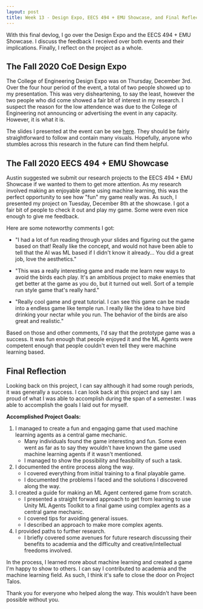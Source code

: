 ```yaml
---
layout: post
title: Week 13 - Design Expo, EECS 494 + EMU Showcase, and Final Reflection
---
```


With this final devlog, I go over the Design Expo and the EECS 494 + EMU Showcase. I discuss the feedback I received over both events and their implications. Finally, I reflect on the project as a whole.

## The Fall 2020 CoE Design Expo

The College of Engineering Design Expo was on Thursday, December 3rd. Over the four hour period of the event, a total of two people showed up to my presentation. This was very disheartening, to say the least, however the two people who did come showed a fair bit of interest in my research. I suspect the reason for the low attendence was due to the College of Engineering not announcing or advertising the event in any capacity. However, it is what it is. 

The slides I presented at the event can be see [here](https://docs.google.com/presentation/d/1zl-6EEp7SOEROw0jPdHHJ6FFgav-9bWAdp_aZMvI5_o/edit?usp=sharing). They should be fairly straightforward to follow and contain many visuals. Hopefully, anyone who stumbles across this research in the future can find them helpful.

## The Fall 2020 EECS 494 + EMU Showcase

Austin suggested we submit our research projects to the EECS 494 + EMU Showcase if we wanted to them to get more attention. As my research involved making an enjoyable game using machine learning, this was the perfect opportunity to see how "fun" my game really was. As such, I presented my project on Tuesday, December 8th at the showcase. I got a fair bit of people to check it out and play my game. Some were even nice enough to give me feedback. 

Here are some noteworthy comments I got:
- "I had a lot of fun reading through your slides and figuring out the game based on that! Really like the concept, and would not have been able to tell that the AI was ML based if I didn't know it already... You did a great job, love the aesthetics."

- "This was a really interesting game and made me learn new ways to avoid the birds each play. It's an ambitious project to make enemies that get better at the game as you do, but it turned out well. Sort of a temple run style game that's really hard."

- "Really cool game and great tutorial. I can see this game can be made into a endless game like temple run. I really like the idea to have bird drinking your nectar while you run. The behavior of the birds are also great and realistic."

Based on those and other comments, I'd say that the prototype game was a success. It was fun enough that people enjoyed it and the ML Agents were competent enough that people couldn't even tell they were machine learning based. 

## Final Reflection

Looking back on this project, I can say although it had some rough periods, it was generally a success. I can look back at this project and say I am proud of what I was able to accomplish during the span of a semester. I was able to accomplish the goals I laid out for myself. 

**Accomplished Project Goals:**
1. I managed to create a fun and engaging game that used machine learning agents as a central game mechanic. 
   - Many individuals found the game interesting and fun. Some even went as far as to say they wouldn't have known the game used machine learning agents if it wasn't mentioned.
   - I managed to show the possibility and feasibility of such a task.
2. I documented the entire process along the way.
   - I covered everything from initial training to a final playable game.
   - I documented the problems I faced and the solutions I discovered along the way.
3. I created a guide for making an ML Agent centered game from scratch.
   - I presented a straight forward approach to get from learning to use Unity ML Agents Toolkit to a final game using complex agents as a central game mechanic.
   - I covered tips for avoiding general issues.
   - I described an approach to make more complex agents.
4. I provided paths to further research.
   - I briefly covered some avenues for future research discussing their benefits to academia and the difficulty and creative/intellectual freedoms involved.

In the process, I learned more about machine learning and created a game I'm happy to show to others. I can say I contributed to academia and the machine learning field. As such, I think it's safe to close the door on Project Talos.

Thank you for everyone who helped along the way. This wouldn't have been possible without you.

